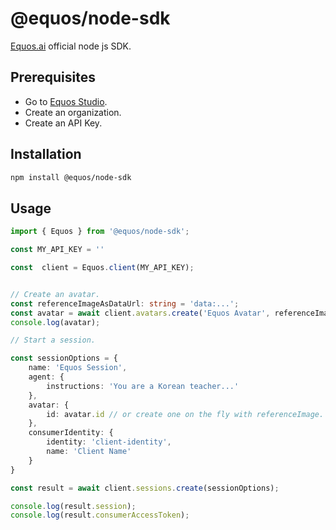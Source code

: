 # @equos/node-sdk
[Equos.ai](https://www.equos.ai) official node js SDK.

## Prerequisites
- Go to [Equos Studio](https://studio.equos.ai).
- Create an organization.
- Create an API Key.


## Installation
```bash
npm install @equos/node-sdk
```

## Usage
```ts
import { Equos } from '@equos/node-sdk';

const MY_API_KEY = ''

const  client = Equos.client(MY_API_KEY);


// Create an avatar.
const referenceImageAsDataUrl: string = 'data:...';
const avatar = await client.avatars.create('Equos Avatar', referenceImageAsDataUrl);
console.log(avatar);

// Start a session.

const sessionOptions = {
    name: 'Equos Session',
    agent: {
        instructions: 'You are a Korean teacher...'
    },
    avatar: {
        id: avatar.id // or create one on the fly with referenceImage.
    },
    consumerIdentity: {
        identity: 'client-identity',
        name: 'Client Name'
    }
}

const result = await client.sessions.create(sessionOptions);

console.log(result.session);
console.log(result.consumerAccessToken);

```